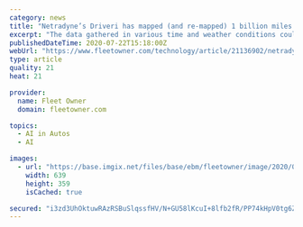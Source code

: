 ```yaml
---
category: news
title: "Netradyne’s Driveri has mapped (and re-mapped) 1 billion miles of U.S. roads"
excerpt: "The data gathered in various time and weather conditions could be used to train autonomous vehicles that currently rely on pricey surveys, specialized equipment, and human review, Netradyne's CEO said."
publishedDateTime: 2020-07-22T15:18:00Z
webUrl: "https://www.fleetowner.com/technology/article/21136902/netradynes-driveri-has-mapped-and-remapped-1-billion-miles-of-us-roads"
type: article
quality: 21
heat: 21

provider:
  name: Fleet Owner
  domain: fleetowner.com

topics:
  - AI in Autos
  - AI

images:
  - url: "https://base.imgix.net/files/base/ebm/fleetowner/image/2020/07/16x9/Netradyne_map.5f15c5b984fb1.png?auto=format&fit=max&w=1200"
    width: 639
    height: 359
    isCached: true

secured: "i3zd3UhOktuwRAzRSBuSlqssfHV/N+GU58lKcuI+8lfb2fR/PP74kHpV0tg6Zno2nUgqvbhWWfiy+Gmul/mz05lsb/ns9vEF9ROEV8aKQAl28A3znlrKVY11GOdkxn/ekY2gQE3ZeWfKUvXH0hUZnw2qseoYRCuhL/YRqoWrj0QZTxOdEkjhtiWMMFVHjJfUCU5TiVxDlnpS0lKXl2AwVdZY2NkbmjKJKxPZYnzSJ/LFVnIfsw1wJ8bfaxmttY4f9VMJO1bKpVNCIS9xuQGZMO1TAZFKPHkFqmouk6d+CdCfU01nWU58Ift5DVnrxOnmz7/FF+ekkEN6QYumkYimzg==;6a5BQaFI/lvlTCdvs8vcEQ=="
---
```


